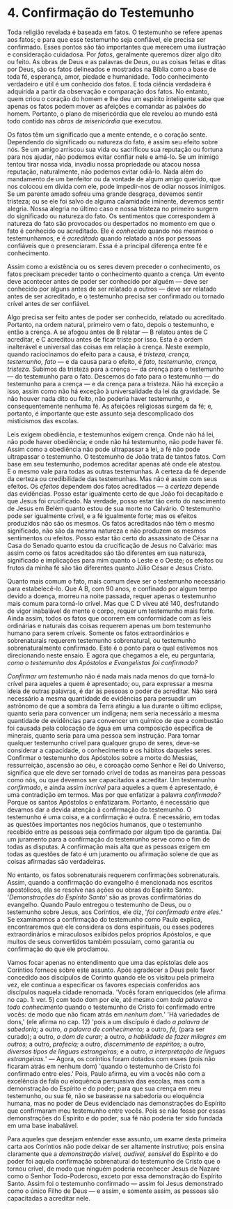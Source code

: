 # 4. Confirmação do Testemunho

Toda religião revelada é baseada em fatos. O testemunho se refere apenas aos fatos; e para que esse testemunho seja confiável, ele precisa ser confirmado. Esses pontos são tão importantes que merecem uma ilustração e consideração cuidadosa. Por *fatos*, geralmente queremos dizer algo dito ou feito. As obras de Deus e as palavras de Deus, ou as coisas feitas e ditas por Deus, são os fatos delineados e mostrados na Bíblia como a base de toda fé, esperança, amor, piedade e humanidade. Todo conhecimento verdadeiro e útil é um conhecido dos fatos. E toda ciência verdadeira é adquirida a partir da observação e comparação dos fatos. No entanto, quem criou o coração do homem e lhe deu um espírito inteligente sabe que apenas os fatos podem mover as afeições e comandar as paixões do homem. Portanto, o plano de misericórdia que ele revelou ao mundo está todo contido nas *obras de misericórdia* que executou.

Os fatos têm um significado que a mente entende, e o coração sente. Dependendo do significado ou natureza do fato, é assim seu efeito sobre nós. Se um amigo arriscou sua vida ou sacrificou sua reputação ou fortuna para nos ajudar, não podemos evitar confiar nele e amá-lo. Se um inimigo tentou tirar nossa vida, invadiu nossa propriedade ou atacou nossa reputação, naturalmente, não podemos evitar odiá-lo. Nada além do mandamento de um benfeitor ou da vontade de algum amigo querido, que nos colocou em dívida com ele, pode impedir-nos de odiar nossos inimigos. Se um parente amado sofreu uma grande desgraça, devemos sentir tristeza; ou se ele foi salvo de alguma calamidade iminente, devemos sentir alegria. Nossa alegria no último caso e nossa tristeza no primeiro surgem do significado ou natureza do fato. Os sentimentos que correspondem à natureza do fato são provocados ou despertados no momento em que o fato é conhecido ou acreditado. Ele é *conhecido* quando nós mesmos o testemunhamos, e é *acreditado* quando relatado a nós por pessoas confiáveis que o presenciaram. Essa é a principal diferença entre fé e conhecimento.

Assim como a existência ou os seres devem preceder o conhecimento, os fatos precisam preceder tanto o conhecimento quanto a crença. Um evento deve acontecer antes de poder ser conhecido por alguém — deve ser conhecido por alguns antes de ser relatado a outros — deve ser relatado antes de ser acreditado, e o testemunho precisa ser confirmado ou tornado crível antes de ser confiável.

Algo precisa ser feito antes de poder ser conhecido, relatado ou acreditado. Portanto, na ordem natural, primeiro vem o fato, depois o testemunho, e então a crença. A se afogou antes de B relatar — B relatou antes de C acreditar, e C acreditou antes de ficar triste por isso. Esta é a ordem inalterável e universal das coisas em relação à crença. Neste exemplo, quando raciocinamos do efeito para a causa, é *tristeza, crença, testemunho, fato* — e da causa para o efeito, é *fato, testemunho, crença, tristeza.* Subimos da tristeza para a crença — da crença para o testemunho — do testemunho para o fato. Descemos do fato para o testemunho — do testemunho para a crença — e da crença para a tristeza. Não há exceção a isso, assim como não há exceção à universalidade da lei da gravidade. Se não houver nada dito ou feito, não poderia haver testemunho, e consequentemente nenhuma fé. As afeições religiosas surgem da fé; e, portanto, é importante que este assunto seja descomplicado dos misticismos das escolas.

Leis exigem obediência, e testemunhos exigem crença. Onde não há lei, não pode haver obediência; e onde não há testemunho, não pode haver fé. Assim como a obediência não pode ultrapassar a lei, a fé não pode ultrapassar o testemunho. O testemunho de João trata de tantos fatos. Com base em seu testemunho, podemos acreditar apenas até onde ele atestou. E o mesmo vale para todas as outras testemunhas. A certeza da fé depende da certeza ou credibilidade das testemunhas. Mas não é assim com seus efeitos. Os *efeitos* dependem dos fatos acreditados — a *certeza* depende das evidências. Posso estar igualmente certo de que João foi decapitado e que Jesus foi crucificado. Na verdade, posso estar tão certo do nascimento de Jesus em Belém quanto estou de sua morte no Calvário. O testemunho pode ser igualmente crível, e a fé igualmente forte; mas os efeitos produzidos não são os mesmos. Os fatos acreditados não têm o mesmo significado, não são da mesma natureza e não produzem os mesmos sentimentos ou efeitos. Posso estar tão certo do assassinato de César na Casa do Senado quanto estou da crucificação de Jesus no Calvário: mas assim como os fatos acreditados são tão diferentes em sua natureza, significado e implicações para mim quanto o Leste e o Oeste; os efeitos ou frutos da minha fé são tão diferentes quanto Júlio César e Jesus Cristo.

Quanto mais comum o fato, mais comum deve ser o testemunho necessário para estabelecê-lo. Que A B, com 90 anos, e confinado por algum tempo devido a doença, morreu na noite passada, requer apenas o testemunho mais comum para torná-lo crível. Mas que C D viveu até 140, desfrutando de vigor inabalável de mente e corpo, requer um testemunho mais forte. Ainda assim, todos os fatos que ocorrem em conformidade com as leis ordinárias e naturais das coisas requerem apenas um bom testemunho humano para serem críveis. Somente os fatos extraordinários e sobrenaturais requerem testemunho sobrenatural, ou testemunho sobrenaturalmente confirmado. Este é o ponto para o qual estivemos nos direcionando neste ensaio. E agora que chegamos a ele, eu perguntaria, *como o testemunho dos Apóstolos e Evangelistas foi confirmado?*

*Confirmar um testemunho* não é nada mais nada menos do que torná-lo crível para aqueles a quem é apresentado; ou, para expressar a mesma ideia de outras palavras, é dar às pessoas o poder de acreditar. Não será necessário a mesma quantidade de evidências para persuadir um astrônomo de que a sombra da Terra atingiu a lua durante o último eclipse, quanto seria para convencer um indígena; nem seria necessário a mesma quantidade de evidências para convencer um químico de que a combustão foi causada pela colocação de água em uma composição específica de minerais, quanto seria para uma pessoa sem instrução. Para tornar qualquer testemunho crível para qualquer grupo de seres, deve-se considerar a capacidade, o conhecimento e os hábitos daqueles seres. Confirmar o testemunho dos Apóstolos sobre a morte do Messias, ressurreição, ascensão ao céu, e coroação como Senhor e Rei do Universo, significa que ele deve ser tornado crível de todas as maneiras para pessoas como nós, ou que devemos ser capacitados a acreditar. Um testemunho *confirmado*, e ainda assim *incrível* para aqueles a quem é apresentado, é uma contradição em termos. Mas por que enfatizar a palavra *confirmado?* Porque os santos Apóstolos o enfatizaram. Portanto, é necessário que devamos dar a devida atenção à confirmação do testemunho. O testemunho é uma coisa, e a confirmação é outra. É necessário, em todas as questões importantes nos negócios humanos, que o testemunho recebido entre as pessoas seja confirmado por algum tipo de garantia. Daí um juramento para a confirmação do testemunho serve como o fim de todas as disputas. A confirmação mais alta que as pessoas exigem em todas as questões de fato é um juramento ou afirmação solene de que as coisas afirmadas são verdadeiras.

No entanto, os fatos sobrenaturais requerem confirmações sobrenaturais. Assim, quando a confirmação do evangelho é mencionada nos escritos apostólicos, ela se resolve nas ações ou obras do Espírito Santo. '*Demonstrações do Espírito Santo*' são as provas confirmatórias do evangelho. Quando Paulo entregou o testemunho de Deus, ou o testemunho sobre Jesus, aos Coríntios, ele diz, '*foi confirmado entre eles.*' Se examinarmos a confirmação do testemunho como Paulo explica, encontraremos que ele considera os dons espirituais, ou esses poderes extraordinários e miraculosos exibidos pelos próprios Apóstolos, e que muitos de seus convertidos também possuíam, como garantia ou confirmação do que ele proclamou.

Vamos focar apenas no entendimento que uma das epístolas dele aos Coríntios fornece sobre este assunto. Após agradecer a Deus pelo favor concedido aos discípulos de Corinto quando ele os visitou pela primeira vez, ele continua a especificar os favores especiais conferidos aos discípulos naquela cidade renomada. 'Vocês foram enriquecidos (ele afirma no cap. 1: ver. 5) com todo dom por ele, até mesmo com *toda palavra* e *todo conhecimento* quando o testemunho de Cristo foi confirmado entre vocês: de modo que não ficam atrás em *nenhum dom.*' 'Há variedades de dons,' (ele afirma no cap. 12) 'pois a um discípulo é dado *a palavra de sabedoria;* a outro, *a palavra de conhecimento;* a outro, *fé,* (para ser curado); a outro, *o dom de curar;* a outro, *a habilidade de fazer milagres em outros;* a outro, *profecia;* a outro, *discernimento de espíritos;* a outro, *diversos tipos de línguas estrangeiras;* e a outro, *a interpretação de línguas estrangeiras.*' — Agora, os coríntios foram dotados com esses (pois não ficaram atrás em nenhum dom) 'quando o testemunho de Cristo foi confirmado entre eles.' Pois, Paulo afirma, eu vim a vocês não com a excelência de fala ou eloquência persuasiva das escolas, mas com a demonstração do Espírito e do poder; para que sua crença em meu testemunho, ou sua fé, não se baseasse na sabedoria ou eloquência humana, mas no poder de Deus evidenciado nas demonstrações do Espírito que confirmaram meu testemunho entre vocês. Pois se não fosse por essas demonstrações do Espírito e do poder, sua fé não poderia ter sido fundada em uma base inabalável.

Para aqueles que desejam entender esse assunto, um exame desta primeira carta aos Coríntios não pode deixar de ser altamente instrutivo; pois ensina claramente que a *demonstração visível, audível, sensível* do Espírito e do poder foi aquela confirmação sobrenatural do testemunho de Cristo que o tornou crível, de modo que ninguém poderia reconhecer Jesus de Nazaré como o Senhor Todo-Poderoso, exceto por essa demonstração do Espírito Santo. Assim foi o testemunho confirmado — assim foi Jesus demonstrado como o único Filho de Deus — e assim, e somente assim, as pessoas são capacitadas a acreditar nele.